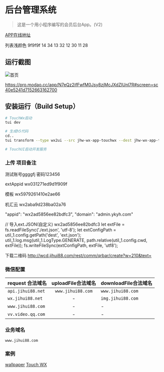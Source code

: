# 后台管理系统

> 这是一个用小程序编写的会员后台App。(V2)

[APP在线地址](http://app.jihui88.com)


列表浅颜色 9f9f9f
14  34
13  32
12  30
11  28

## 运行截图
![首页](https://pro.modao.cc/uploads3/images/2035/20353737/artboard_1526632447.png)

https://pro.modao.cc/app/N7eQz2ifFwfM0Jsy8zjMcJXdZIUnl7R#screen=sc40e5241d7152663162700

## 安装运行（Build Setup）

``` bash
# TouchWx启动
tui dev

# 生成h5代码
cd..
tui transform --type wx2ui --src jhw-wx-app-touchwx --dest jhw-wx-app-touchui

# TouchUI启动开发服务

```

### 上传 项目备注
测试账号ggggfj 密码123456


<!--
<ui-col border-right align="center" vertical-align="middle">
  <navigator target="miniProgram" open-type="navigate" app-id="wx860be22a8b03bbd9"
  path="pages/index/index" extra-data="{{extra}}" version="release" style="width:100%;height:100%;flex-direction:column;justify-content:center;display:flex;">
    <view class="image images"><i class="iconfont icon-chanpin"></i></view>
    <view class="label">机汇网所有产品</view>
  </navigator>
</ui-col>
-->
extAppid  wx031271ed9d1f909f

模板    wx5979261410e2ae66

机汇云  wx2aba9d238ba02a76

  "appid": "wx2ad5856ee82bdfc3",
  "domain": "admin.ykyh.com"

// 导入ext.JSON(自定义) wx2ad5856ee82bdfc3
let extFile = fs.readFileSync('./ext.json', 'utf-8');
let extConfigPath = util_1.config.getPath('dest', 'ext.json');
util_1.log.msg(util_1.LogType.GENERATE, path.relative(util_1.config.cwd, extFile));
fs.writeFileSync(extConfigPath, extFile, 'utf8');

下载二维码  http://wcd.jihui88.com/rest/comm/qrbar/create?w=210&text=

### 微信配置

| request 合法域名 | uploadFile合法域名 | downloadFile合法域名 |
| --- | :---: | --- |
| `api.jihui88.net` | `www.jihui88.com` | `www.jihui88.com` |
| `wx.jihui88.net` | - | `img.jihui88.com` |
| `www.jihui88.com` | - | - |
| `vv.video.qq.com` | - | - |

### 业务域名

`www.jihui88.com`

### 案例
[wallpaper](https://gitee.com/lemon_e/wallpaper)
[Touch WX](http://www.wetouch.net/touchwx_doc/quickstart/)
